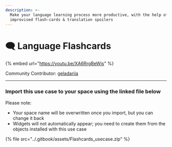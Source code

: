 ```yaml
---
description: >-
  Make your language learning process more productive, with the help of
  improvised flash-cards & translation spoilers
---
```


# 🗨 Language Flashcards

{% embed url="https://youtu.be/XA6RrgBeWis" %}

Community Contributor: [geladariia](https://community.anytype.io/u/geladariia/summary)&#x20;

***

### Import this use case to your space using the linked file below

Please note:

* Your space name will be overwritten once you import, but you can change it back
* Widgets will not automatically appear; you need to create them from the objects installed with this use case

{% file src="../.gitbook/assets/Flashcards_usecase.zip" %}
